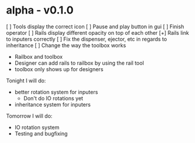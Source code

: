 # alpha - v0.1.0
[ ] Tools display the correct icon
[ ] Pause and play button in gui
[ ] Finish operator
[ ] Rails display different opacity on top of each other
[+] Rails link to inputers correctly
[ ] Fix the dispenser, ejector, etc in regards to inheritance
[ ] Change the way the toolbox works
- Railbox and toolbox
- Designer can add rails to railbox by using the rail tool
- toolbox only shows up for designers


Tonight I will do:
- better rotation system for inputers
  - Don't do IO rotations yet
- inheritance system for inputers

Tomorrow I will do:
- IO rotation system
- Testing and bugfixing

